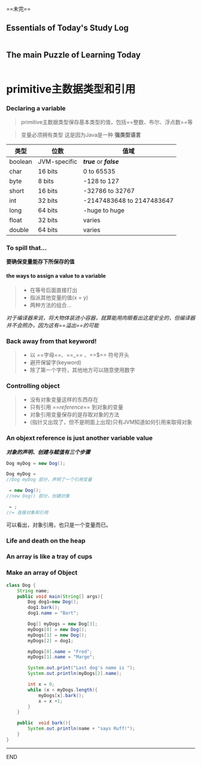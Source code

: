 ==未完==
## Essentials of Today's Study Log
```java
```

## The main Puzzle of Learning Today
```java
```

# primitive主数据类型和引用

### Declaring  a variable

> primitive主数据类型保存基本类型的值，包括==整数、布尔、浮点数==等

> 变量必须拥有类型
> 这是因为Java是一种 **强类型语言**

类型 | 位数 | 值域
----|------|------
boolean|JVM-specific|***true*** or ***false***
char |16 bits|0 to 65535
byte|8 bits|-128 to 127
short|16 bits|-32786 to 32767
int |32 bits| -2147483648 to 2147483647
long| 64 bits| -huge to huge
float |32 bits |varies
double |64 bits |varies

### To spill that...
**要确保变量能存下所保存的值**
#### the ways to assign a value to a variable
>* 在等号后面直接打出
>* 指派其他变量的值(x = y)
>* 两种方法的组合...

*对于编译器来说，将大物体装进小容器，就算能用肉眼看出这是安全的，但编译器并不会照办，因为这有==溢出==的可能*

### Back away from that keyword!
>* 以 ==字母==、==_== 、==$== 符号开头
>* 避开保留字(keyword)
>* 除了第一个字符，其他地方可以随意使用数字

### Controlling object
>* 没有对象变量这样的东西存在
>* 只有引用 ==*reference*== 到对象的变量
>* 对象引用变量保存的是存取对象的方法
>* (指针又出现了，但不是明面上出现)只有JVM知道如何引用来取得对象

### An objext reference is just another variable value
***对象的声明、创建与赋值有三个步骤***


```java
Dog myDog = new Dog();
```

```java
Dog myDog =
//Dog myDog 部分，声明了一个引用变量
```

```java
 = new Dog();
//new Dog() 部分，创建对象
```

```java
 = ;
//= 连接对象和引用
```

可以看出，对象引用，也只是一个变量而已。

### Life and death on the heap

### An array is like a tray of cups

### Make an array of Object

```java
class Dog {
    String name;
    public void main(String[] args){
        Dog dog1=new Dog();
        dog1.bark();
        dog1.name = "Bart";

        Dog[] myDogs = new Dog[3];
        myDogs[0] = new Dog();
        myDogs[1] = new Dog();
        myDogs[2] = dog1;

        myDogs[0].name = "Fred";
        myDogs[1].name = "Marge";

        System.out.print("Last dog's name is ");
        System.out.println(myDogs[2].name);

        int x = 0;
        while (x < myDogs.length){
            myDogs[x].bark();
            x = x +1;
        }
    }

    public  void bark(){
        System.out.println(name + "says Ruff!");
    }
}
```

---
END
